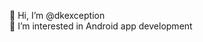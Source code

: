 👋 Hi, I’m @dkexception<br />
👀 I’m interested in Android app development

<!---
dkexception/dkexception is a ✨ special ✨ repository because its `README.md` (this file) appears on your GitHub profile.
You can click the Preview link to take a look at your changes.
--->
